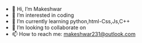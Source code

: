 - 👋 Hi, I’m Makeshwar
- 👀 I’m interested in coding
- 🌱 I’m currently learning python,html-Css,Js,C++
- 💞️ I’m looking to collaborate on 
- 📫 How to reach me: makeshwar231@outlook.com

<!---
Makesh-5/Makesh-5 is a ✨ special ✨ repository because its `README.md` (this file) appears on your GitHub profile.
You can click the Preview link to take a look at your changes.
--->
